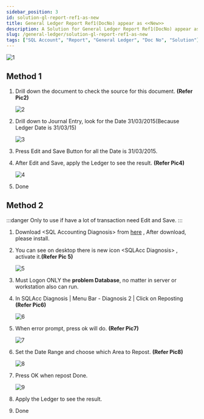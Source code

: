 ```yaml
---
sidebar_position: 3
id: solution-gl-report-ref1-as-new
title: General Ledger Report Ref1(DocNo) appear as <<New>>
description: A Solution for General Ledger Report Ref1(DocNo) appear as <<New>> for SQL Account
slug: /general-ledger/solution-gl-report-ref1-as-new
tags: ["SQL Account", "Report", "General Ledger", "Doc No", "Solution"]
---
```


![1](/img/general-ledger/solution-gl-report-ref1-as-new/1.png)

## Method 1

1. Drill down the document to check the source for this document. **(Refer Pic2)**

    ![2](/img/general-ledger/solution-gl-report-ref1-as-new/2.png)

2. Drill down to Journal Entry, look for the Date 31/03/2015(Because Ledger Date is 31/03/15)

    ![3](/img/general-ledger/solution-gl-report-ref1-as-new/3.png)

3. Press Edit and Save Button for all the Date is 31/03/2015.

4. After Edit and Save, apply the Ledger to see the result. **(Refer Pic4)**

    ![4](/img/general-ledger/solution-gl-report-ref1-as-new/4.png)

5. Done

## Method 2

:::danger
Only to use if have a lot of transaction need Edit and Save.
:::

1. Download &lt;SQL Accounting Diagnosis> from [here](http://www.sql.com.my/utility) , After download, please install.

2. You can see on desktop there is new icon &lt;SQLAcc Diagnosis> , activate it.**(Refer Pic 5)**

    ![5](/img/general-ledger/solution-gl-report-ref1-as-new/5.png)

3. Must Logon ONLY the **problem Database**, no matter in server or workstation also can run.

4. In SQLAcc Diagnosis | Menu Bar - Diagnosis 2 | Click on Reposting **(Refer Pic6)**

    ![6](/img/general-ledger/solution-gl-report-ref1-as-new/6.png)

5. When error prompt, press ok will do. **(Refer Pic7)**

    ![7](/img/general-ledger/solution-gl-report-ref1-as-new/7.png)

6. Set the Date Range and choose which Area to Repost. **(Refer Pic8)**

    ![8](/img/general-ledger/solution-gl-report-ref1-as-new/8.png)

7. Press OK when repost Done.

    ![9](/img/general-ledger/solution-gl-report-ref1-as-new/9.png)

8. Apply the Ledger to see the result.

9. Done
